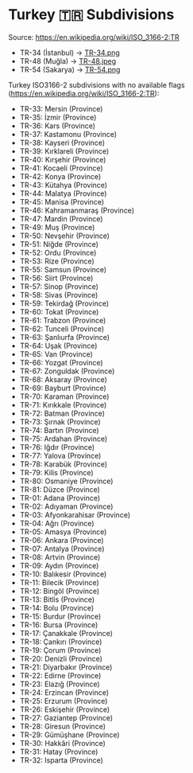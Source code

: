 # Turkey 🇹🇷 Subdivisions

Source: https://en.wikipedia.org/wiki/ISO_3166-2:TR

* TR-34 (İstanbul) -> [TR-34.png](https://github.com/amckenna41/iso3166-flag-icons/blob/main/iso3166-2-icons/TR/TR-34.png)
* TR-48 (Muğla) -> [TR-48.jpeg](https://github.com/amckenna41/iso3166-flag-icons/blob/main/iso3166-2-icons/TR/TR-48.jpeg)
* TR-54 (Sakarya) -> [TR-54.png](https://github.com/amckenna41/iso3166-flag-icons/blob/main/iso3166-2-icons/TR/TR-54.png)

Turkey ISO3166-2 subdivisions with no available flags (https://en.wikipedia.org/wiki/ISO_3166-2:TR):

* TR-33: Mersin (Province)
* TR-35: İzmir (Province)
* TR-36: Kars (Province)
* TR-37: Kastamonu (Province)
* TR-38: Kayseri (Province)
* TR-39: Kırklareli (Province)
* TR-40: Kırşehir (Province)
* TR-41: Kocaeli (Province)
* TR-42: Konya (Province)
* TR-43: Kütahya (Province)
* TR-44: Malatya (Province)
* TR-45: Manisa (Province)
* TR-46: Kahramanmaraş (Province)
* TR-47: Mardin (Province)
* TR-49: Muş (Province)
* TR-50: Nevşehir (Province)
* TR-51: Niğde (Province)
* TR-52: Ordu (Province)
* TR-53: Rize (Province)
* TR-55: Samsun (Province)
* TR-56: Siirt (Province)
* TR-57: Sinop (Province)
* TR-58: Sivas (Province)
* TR-59: Tekirdağ (Province)
* TR-60: Tokat (Province)
* TR-61: Trabzon (Province)
* TR-62: Tunceli (Province)
* TR-63: Şanlıurfa (Province)
* TR-64: Uşak (Province)
* TR-65: Van (Province)
* TR-66: Yozgat (Province)
* TR-67: Zonguldak (Province)
* TR-68: Aksaray (Province)
* TR-69: Bayburt (Province)
* TR-70: Karaman (Province)
* TR-71: Kırıkkale (Province)
* TR-72: Batman (Province)
* TR-73: Şırnak (Province)
* TR-74: Bartın (Province)
* TR-75: Ardahan (Province)
* TR-76: Iğdır (Province)
* TR-77: Yalova (Province)
* TR-78: Karabük (Province)
* TR-79: Kilis (Province)
* TR-80: Osmaniye (Province)
* TR-81: Düzce (Province)
* TR-01: Adana (Province)
* TR-02: Adıyaman (Province)
* TR-03: Afyonkarahisar (Province)
* TR-04: Ağrı (Province)
* TR-05: Amasya (Province)
* TR-06: Ankara (Province)
* TR-07: Antalya (Province)
* TR-08: Artvin (Province)
* TR-09: Aydın (Province)
* TR-10: Balıkesir (Province)
* TR-11: Bilecik (Province)
* TR-12: Bingöl (Province)
* TR-13: Bitlis (Province)
* TR-14: Bolu (Province)
* TR-15: Burdur (Province)
* TR-16: Bursa (Province)
* TR-17: Çanakkale (Province)
* TR-18: Çankırı (Province)
* TR-19: Çorum (Province)
* TR-20: Denizli (Province)
* TR-21: Diyarbakır (Province)
* TR-22: Edirne (Province)
* TR-23: Elazığ (Province)
* TR-24: Erzincan (Province)
* TR-25: Erzurum (Province)
* TR-26: Eskişehir (Province)
* TR-27: Gaziantep (Province)
* TR-28: Giresun (Province)
* TR-29: Gümüşhane (Province)
* TR-30: Hakkâri (Province)
* TR-31: Hatay (Province)
* TR-32: Isparta (Province)